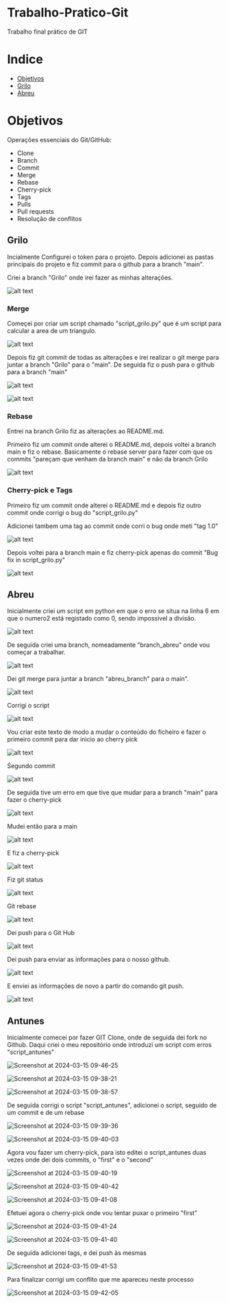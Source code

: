 # Trabalho-Pratico-Git
Trabalho final prático de GIT


# Indice
- [Objetivos](#Objetivos)
- [Grilo](#Grilo)
- [Abreu](#Abreu)

# Objetivos
Operações essenciais do Git/GitHub:

- Clone
- Branch
- Commit
- Merge
- Rebase
- Cherry-pick
- Tags
- Pulls
- Pull requests
- Resolução de conflitos

## Grilo

Incialmente Configurei o token para o projeto.
Depois adicionei as pastas principais do projeto e fiz commit para o github para a branch "main".

Criei a branch "Grilo" onde irei fazer as minhas alterações.

![alt text](assets/Grilo/grilo_branch.png)

### Merge

Começei por criar um script chamado  "script_grilo.py" que é um script para calcular a area de um triangulo.

![alt text](assets/Grilo/script_grilo.png)

Depois fiz git commit de todas as alterações e irei realizar o git merge para juntar a branch "Grilo" para o "main".
De seguida fiz o push para o github para a branch "main" 

![alt text](assets/Grilo/git_log.png)

![alt text](<assets/Grilo/git merge.png>)

### Rebase
Entrei na branch Grilo fiz as alterações ao README.md.

Primeiro fiz um commit onde alterei o README.md, depois voltei a branch main e fiz o rebase.
Basicamente o rebase server para fazer com que os commits "pareçam que venham da branch main" e não da branch Grilo

![alt text](assets/Grilo/rebase.png)

### Cherry-pick e Tags

Primeiro fiz um commit onde alterei o README.md e depois fiz outro commit onde corrigi o bug do "script_grilo.py"

Adicionei tambem uma tag ao commit onde corri o bug onde meti "tag 1.0"

![alt text](assets/Grilo/tag.png)

Depois voltei para a branch main e fiz cherry-pick apenas do commit "Bug fix in script_grilo.py" 

![alt text](<assets/Grilo/git cherrypick.png>)

## Abreu

Inicialmente criei um script em python em que o erro se situa na linha 6 em que o numero2 está registado como 0, sendo impossivel a divisão.

![alt text](assets/Abreu/img_script_abreu.png)

De seguida criei uma branch, nomeadamente "branch_abreu" onde vou começar a trabalhar.

![alt text](assets/Abreu/img_branch_abreu.png)

Dei git merge para juntar a branch "abreu_branch" para o main".

![alt text](assets/Abreu/img_merge_abreu.png)

Corrigi o script 

![alt text](assets/Abreu/script_corrigido.png)

Vou criar este texto de modo a mudar o conteúdo do ficheiro e fazer o primeiro commit para dar inicio ao cherry pick

![alt text](assets/Abreu/primeiro_commit.png)

Śegundo commit

![alt text](assets/Abreu/segundo_commit.png)

De seguida tive um erro em que tive que mudar para a branch "main" para fazer o cherry-pick

![alt text](assets/Abreu/mudar_main.png)

Mudei então para a main

![alt text](assets/Abreu/main.png)

E fiz a cherry-pick

![alt text](assets/Abreu/git_cherry_pick.png)

Fiz git status

![alt text](assets/Abreu/git_status.png)

Git rebase

![alt text](assets/Abreu/rebase.png)

Dei push para o Git Hub

![alt text](assets/Abreu/push.png)

Dei push para enviar as informações para o nosso github.

![alt text](assets/Abreu/img_push_abreu.png)

E enviei as informações de novo a partir do comando git push.

![alt text](assets/Abreu/img_push_abreu.png)

## Antunes

Inicialmente comecei por fazer GIT Clone, onde de seguida dei fork no Github. Daqui criei o meu repositório onde introduzi um script com erros "script_antunes"

![Screenshot at 2024-03-15 09-46-25](https://github.com/andremantunes/Trabalho-Pratico-Git/assets/144716954/727560e7-5aa4-418c-a4ed-3a3deb713576)

![Screenshot at 2024-03-15 09-38-21](https://github.com/andremantunes/Trabalho-Pratico-Git/assets/144716954/51a9af0f-6d37-402b-9c33-9b8f11dc737f)

![Screenshot at 2024-03-15 09-38-57](https://github.com/andremantunes/Trabalho-Pratico-Git/assets/144716954/a26f7f8d-8d24-435e-8160-4a4d475b0f9f)

De seguida corrigi o script "script_antunes", adicionei o script, seguido de um commit e de um rebase

![Screenshot at 2024-03-15 09-39-36](https://github.com/andremantunes/Trabalho-Pratico-Git/assets/144716954/86768049-c94e-45c7-bcc3-5cea78a20e77)

![Screenshot at 2024-03-15 09-40-03](https://github.com/andremantunes/Trabalho-Pratico-Git/assets/144716954/aa5dd674-8057-4c34-bb96-c16af9af2497)

Agora vou fazer um cherry-pick, para isto editei o script_antunes duas vezes onde dei dois commits, o "first" e o "second"

![Screenshot at 2024-03-15 09-40-19](https://github.com/andremantunes/Trabalho-Pratico-Git/assets/144716954/0ce670a1-c42d-443e-8d61-bf972caf9bdd)

![Screenshot at 2024-03-15 09-40-42](https://github.com/andremantunes/Trabalho-Pratico-Git/assets/144716954/ccae3c19-8ecc-4f25-b6ca-3f7353a35652)

![Screenshot at 2024-03-15 09-41-08](https://github.com/andremantunes/Trabalho-Pratico-Git/assets/144716954/c3c23a35-5687-452f-93ea-b157bc3426dd)

Efetuei agora o cherry-pick onde vou tentar puxar o primeiro "first"

![Screenshot at 2024-03-15 09-41-24](https://github.com/andremantunes/Trabalho-Pratico-Git/assets/144716954/07fc25b8-ab2b-4011-9790-80b0aa344da7)

![Screenshot at 2024-03-15 09-41-40](https://github.com/andremantunes/Trabalho-Pratico-Git/assets/144716954/76dfb075-062e-4a34-956b-4832b8466d17)

De seguida adicionei tags, e dei push às mesmas

![Screenshot at 2024-03-15 09-41-53](https://github.com/andremantunes/Trabalho-Pratico-Git/assets/144716954/cfcb9dad-0143-415a-aa8c-1978483b8df6)

Para finalizar corrigi um conflito que me apareceu neste processo

![Screenshot at 2024-03-15 09-42-05](https://github.com/andremantunes/Trabalho-Pratico-Git/assets/144716954/e4695084-a331-4828-a92b-ca6155e913a6)














